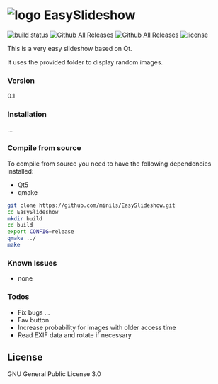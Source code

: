 # ![logo](https://cdn.rawgit.com/minils/EasySlideshow/master/svg/icon.svg "Logo Title Text 1") EasySlideshow
[![build status](https://travis-ci.org/minils/EasySlideshow.svg?branch=master "build status")](https://travis-ci.org/minils/EasySlideshow/builds)
[![Github All Releases](https://img.shields.io/github/downloads/minils/EasySlideshow/total.svg?maxAge=3600)]() [![Github All Releases](https://img.shields.io/github/release/minils/EasySlideshow.svg?maxAge=3600)]()
[![license](https://img.shields.io/github/license/minils/EasySlideshow.svg?maxAge=3600)]()

This is a very easy slideshow based on Qt.

It uses the provided folder to display random images.

### Version
0.1

### Installation

...

### Compile from source

To compile from source you need to have the following dependencies installed:
- Qt5
- qmake

```sh
git clone https://github.com/minils/EasySlideshow.git
cd EasySlideshow
mkdir build
cd build
export CONFIG=release
qmake ../
make
```

### Known Issues

* none

### Todos

 - Fix bugs ...
 - Fav button
 - Increase probability for images with older access time
 - Read EXIF data and rotate if necessary


License
----

GNU General Public License 3.0
